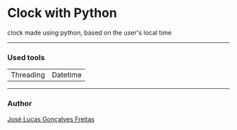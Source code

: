 <h1>Clock with Python</h1>
<p>clock made using python, based on the user's local time</p>
<hr color="#030EFB">
<h3>Used tools</h3>
<table>
  <tr>
    <td>Threading</td>
    <td>Datetime</td>
  </tr>
</table>
<hr color="#030EFB">
<h3>Author</h3>
<a href="https://www.instagram.com/jlucasgf/?hl=pt-br">José Lucas Gonçalves Freitas</a> 

